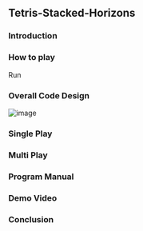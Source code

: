 ## Tetris-Stacked-Horizons
### Introduction
### How to play
Run
### Overall Code Design
![image](https://github.com/user-attachments/assets/03ff6327-d346-4892-8d04-e11f388f7ea4)
### Single Play
### Multi Play
### Program Manual
### Demo Video
### Conclusion
